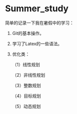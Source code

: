 # Summer_study

简单的记录一下我在暑假中的学习：

1. Git的基本操作。

2. 学习了Latex的一些语法。

3. 优化类：

    （1）线性规划

    （2）非线性规划

    （3）整数规划

    （4）目标规划

    （5）动态规划
